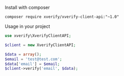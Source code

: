 Install with composer

```
composer require xverify/xverify-client-api:"~1.0"
```

Usage in your project

```php
use xverify\XverifyClientAPI;

$client = new XverifyClientAPI;

$data = array();
$email = 'test@test.com';
$data['email'] = $email;
$client->verify('email', $data);
```
